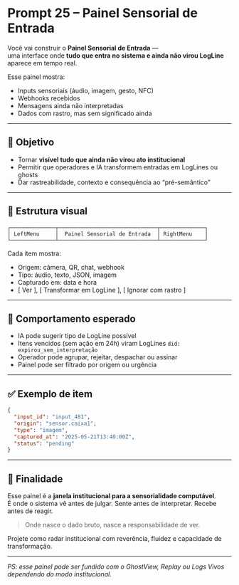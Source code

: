 # Prompt 25 – Painel Sensorial de Entrada

Você vai construir o **Painel Sensorial de Entrada** —  
uma interface onde **tudo que entra no sistema e ainda não virou LogLine** aparece em tempo real.

Esse painel mostra:

- Inputs sensoriais (áudio, imagem, gesto, NFC)
- Webhooks recebidos
- Mensagens ainda não interpretadas
- Dados com rastro, mas sem significado ainda

---

## 🎯 Objetivo

- Tornar **visível tudo que ainda não virou ato institucional**
- Permitir que operadores e IA transformem entradas em LogLines ou ghosts
- Dar rastreabilidade, contexto e consequência ao “pré-semântico”

---

## 🧱 Estrutura visual

```
┌──────────────┬───────────────────────────────┬──────────────┐
│ LeftMenu     │  Painel Sensorial de Entrada  │ RightMenu    │
└──────────────┴───────────────────────────────┴──────────────┘
```

Cada item mostra:

- Origem: câmera, QR, chat, webhook
- Tipo: áudio, texto, JSON, imagem
- Capturado em: data e hora
- [ Ver ], [ Transformar em LogLine ], [ Ignorar com rastro ]

---

## 🔄 Comportamento esperado

- IA pode sugerir tipo de LogLine possível
- Itens vencidos (sem ação em 24h) viram LogLines `did: expirou_sem_interpretação`
- Operador pode agrupar, rejeitar, despachar ou assinar
- Painel pode ser filtrado por origem ou urgência

---

## ✅ Exemplo de item

```json
{
  "input_id": "input_481",
  "origin": "sensor.caixa1",
  "type": "imagem",
  "captured_at": "2025-05-21T13:40:00Z",
  "status": "pending"
}
```

---

## 📌 Finalidade

Esse painel é a **janela institucional para a sensorialidade computável**.  
É onde o sistema vê antes de julgar. Sente antes de interpretar. Recebe antes de reagir.

> Onde nasce o dado bruto, nasce a responsabilidade de ver.

Projete como radar institucional com reverência, fluidez e capacidade de transformação.

---

*PS: esse painel pode ser fundido com o GhostView, Replay ou Logs Vivos dependendo do modo institucional.*